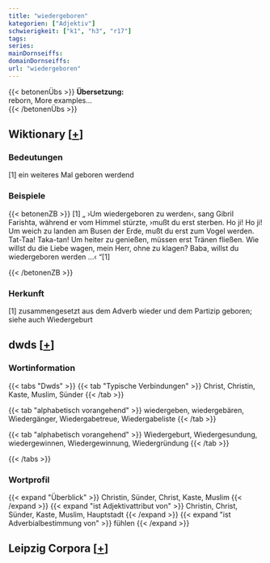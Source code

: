 ```yaml
---
title: "wiedergeboren"
kategorien: ["Adjektiv"]
schwierigkeit: ["k1", "h3", "r17"]
tags:
series:
mainDornseiffs:
domainDornseiffs:
url: "wiedergeboren"
---
```


{{< betonenÜbs >}}
**Übersetzung:**  
reborn, More examples...  
{{< /betonenÜbs >}}

## Wiktionary [[+](https://de.wiktionary.org/wiki/wiedergeboren)]

### Bedeutungen
[1] ein weiteres Mal geboren werdend  

### Beispiele
{{< betonenZB >}}
[1] „ ›Um wiedergeboren zu werden‹, sang Gibril Farishta, während er vom Himmel stürzte, ›mußt du erst sterben. Ho ji! Ho ji! Um weich zu landen am Busen der Erde, mußt du erst zum Vogel werden. Tat-Taa! Taka-tan! Um heiter zu genießen, müssen erst Tränen fließen. Wie willst du die Liebe wagen, mein Herr, ohne zu klagen? Baba, willst du wiedergeboren werden …‹ “[1]  

{{< /betonenZB >}}
### Herkunft
[1] zusammengesetzt aus dem Adverb wieder und dem Partizip geboren; siehe auch Wiedergeburt  



## dwds [[+](https://www.dwds.de/wb/wiedergeboren)]

### Wortinformation
{{< tabs "Dwds" >}}
{{< tab "Typische Verbindungen" >}}
Christ, Christin, Kaste, Muslim, Sünder
{{< /tab >}}

{{< tab "alphabetisch vorangehend" >}}
wiedergeben, wiedergebären, Wiedergänger, Wiedergabetreue, Wiedergabeliste
{{< /tab >}}

{{< tab "alphabetisch vorangehend" >}}
Wiedergeburt, Wiedergesundung, wiedergewinnen, Wiedergewinnung, Wiedergründung
{{< /tab >}}

{{< /tabs >}}

### Wortprofil
{{< expand "Überblick" >}} Christin, Sünder, Christ, Kaste, Muslim {{< /expand >}}
{{< expand "ist Adjektivattribut von" >}} Christin, Christ, Sünder, Kaste, Muslim, Hauptstadt {{< /expand >}}
{{< expand "ist Adverbialbestimmung von" >}} fühlen {{< /expand >}}

## Leipzig Corpora [[+](https://corpora.uni-leipzig.de/en/res?word=wiedergeboren&corpusId=deu_newscrawl-public_2018)]

